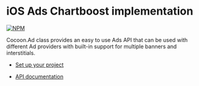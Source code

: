 iOS Ads Chartboost implementation
==================================

[![NPM](https://nodei.co/npm/cocoon-plugin-ads-ios-chartboost.png)](https://nodei.co/npm/cocoon-plugin-ads-ios-chartboost/)

Cocoon.Ad class provides an easy to use Ads API that can be used with different Ad providers with built-in support for multiple banners and interstitials.

* [Set up your project](https://github.com/ludei/atomic-plugins-ads#javascript-api)

* [API documentation](http://ludei.github.io/cocoon-common/dist/doc/js/Cocoon.Ad.html) 
